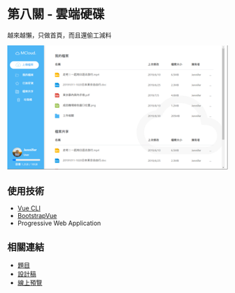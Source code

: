 # 第八關 - 雲端硬碟
越來越懶，只做首頁，而且還偷工減料  
   
![screenshot](./screenshot.png)

## 使用技術
- [Vue CLI](https://cli.vuejs.org/)
- [BootstrapVue](https://bootstrap-vue.js.org/)
- Progressive Web Application

## 相關連結
- [題目](https://challenge.thef2e.com/news/19)
- [設計稿](https://challenge.thef2e.com/user/1930?schedule=4169#works-4169)
- [線上預覽](https://rogeraabbccdd.github.io/F2E-2019/stage8/index.html)
